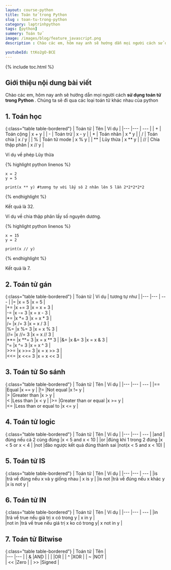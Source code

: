```yaml
---
layout: course-python
title: Toán tử trong Python
slug : toan-tu-trong-python
category: laptrinhpython
tags: [python]
summery: Toán tử
image: /images/blog/feature_javascript.png
description : Chào các em, hôm nay anh sẽ hướng dẫn mọi người cách sử dụng toán tử trong python là gì

youtubeId: ttKo2gO-BCE
---
```


{% include toc.html %}

## **Giới thiệu nội dung bài viết**

Chào các em, hôm nay anh sẽ hướng dẫn mọi người cách <b>  sử dụng toán tử trong Python </b>. 
Chúng ta sẽ đi qua các loại toán tử khác nhau của python

## **1. Toán học**

{:class="table table-bordered"}
|  Toán tử         	|  Tên    					| Ví dụ 						|
|---               	|---   	     				| ---							|
|	+				|	Toán cộng				| x + y							|
|	-				|	Toán trừ				| x - y 						|
|	*				|	Toán nhân				| x * y 						|
|	/				|	Toán chia				| x / y 						|
|	%				|	Toán tử mode			| x % y 						|
| 	**				|	Lũy thừa				| x ** y   						|
| 	//				|	Chia thập phân			| x // y						|

Ví dụ về phép Lũy thừa

{% highlight python  linenos %}

    x = 2
	y = 5

	print(x ** y) #tương tự với lấy sô 2 nhân lên 5 lần 2*2*2*2*2

{% endhighlight %}

Kết quả là 32.

Ví dụ về chia thập phân lấy số nguyên dương.

{% highlight python  linenos %}

    x = 15
	y = 2

	print(x // y)

{% endhighlight %}

Kết quả là 7.

## **2. Toán tử gán**

{:class="table table-bordered"}
|  Toán tử         	|  Ví dụ    					| tương tự như 						|
|---               	|---   	     					| ---								|
|=					|x = 5							|x = 5								|	
|+=					|x += 3							|x = x + 3							|	
|-=					|x -= 3							|x = x - 3							|	
|*=					|x *= 3							|x = x * 3							|	
|/=					|x /= 3							|x = x / 3							|	
|%=					|x %= 3							|x = x % 3							|	
|//=				|x //= 3						|x = x // 3							|	
|**=				|x **= 3						|x = x ** 3							|
|&=					|x &= 3							|x = x & 3							|	
|^=					|x ^= 3							|x = x ^ 3							|	
|>>=				|x >>= 3						|x = x >> 3 						|	
|<<=				|x <<= 3						|x = x << 3							|



## **3. Toán tử So sánh**

{:class="table table-bordered"}
|  Toán tử         	|  Tên    						| Ví dụ 	 						|
|---               	|---   	     					| ---								|
|==					|Equal							|x == y								|
|!=					|Not equal						|x != y 							|	
|>					|Greater than					|x > y 								|	
|<					|Less than						|x < y								|
|>=					|Greater than or equal 			|x >= y 							|	
|<=					|Less than or equal to			|x <= y 							|

## **4. Toán tử logic**

{:class="table table-bordered"}
|  Toán tử         	|  Tên    						| Ví dụ 	 						|
|---               	|---   	     					| ---								|
|and 				|đúng nếu cả 2 cùng đúng		|x < 5 and  x < 10					|
|or					|đúng khi 1 trong 2 đúng		|x < 5 or x < 4						|
|not				|đảo ngược kết quả đúng thành sai	|not(x < 5 and x < 10)			|

## **5. Toán tử IS**

{:class="table table-bordered"}
|  Toán tử         	|  Tên    						| Ví dụ 	 						|
|---               	|---   	     					| ---								|
|is 				|trả về đúng nếu x và y giống nhau |	x is y						|
|is not				|trả về đúng nếu x khác y		|x is not y 						|

## **6. Toán tử IN**

{:class="table table-bordered"}
|  Toán tử         	|  Tên    								| Ví dụ 	 				|
|---               	|---   	     							| ---						|
|in 				|trả về true nếu giá trị x có trong y	| x in y 					|	
|not in 			|trả về true nếu giá trị x ko có trong y| x not in y 				|

## **7. Toán tử Bitwise**

{:class="table table-bordered"}
|  Toán tử         	|  Tên  | 	 			
|---               	|---   	| 
| & 				|AND	|
| \|				|OR		|
| ^					|XOR	|
| ~ 				|NOT	|				
| <<				|Zero 	| 
| >>				|Signed |







